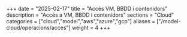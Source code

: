 +++
date        = "2025-02-17"
title       = "Accés VM, BBDD i contenidors"
description = "Accés a VM, BBDD i contenidors"
sections    = "Cloud"
categories  = ["cloud","model","aws","azure","gcp"]
aliases     = ["/model-cloud/operacions/acces"]
weight      = 4
+++







